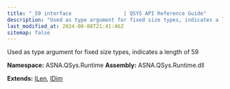 ```yaml
---
title: "_59 interface                 | QSYS API Reference Guide"
description: "Used as type argument for fixed size types, indicates a length of 59  "
last_modified_at: 2024-08-08T21:41:46Z
sitemap: false
---
```


Used as type argument for fixed size types, indicates a length of 59 

**Namespace:** ASNA.QSys.Runtime
**Assembly:** ASNA.QSys.Runtime.dll

**Extends:** [ILen](/reference/runtime/qsys-runtime/i-len.html), [IDim](/reference/runtime/qsys-runtime/i-dim.html)
<br>
<br>
